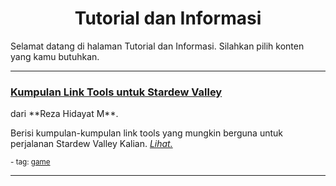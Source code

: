 <h1><center>Tutorial dan Informasi</center></h1>

Selamat datang di halaman Tutorial dan Informasi. Silahkan pilih konten yang kamu butuhkan.

----

<div class="blogtitle"><h3><a href="rezahidayatm/game/svkumpulanlinktools/">Kumpulan Link Tools untuk Stardew Valley</a></h3></div>
dari **Reza Hidayat M**.

Berisi kumpulan-kumpulan link tools yang mungkin berguna untuk perjalanan Stardew Valley Kalian. *[Lihat.](rezahidayatm/game/svkumpulanlinktools/)*

<small class="right">- tag: [game](/content/tag/game/)</small>

----

